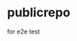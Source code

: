 # publicrepo
for e2e test





















































































































































































































































































































































































































































































































































































































































































































































































































































































































































































































































































































































































































































































































































































































































































































































































































































































































































































































































































































































































































































































































































































































































































































































































































































































































































































































































































































































































































































































































































































































































































































